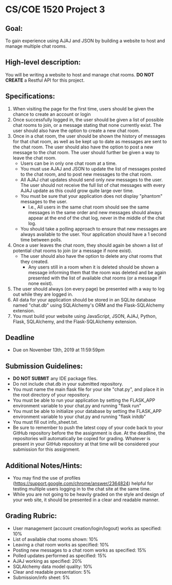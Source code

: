 # CS/COE 1520 Project 3

## Goal:
To gain experience using AJAJ and JSON by building a website to host and manage multiple chat rooms.

## High-level description:
You will be writing a website to host and manage chat rooms.  **DO NOT CREATE** a Restful API for this project.

## Specifications:
1.  When visiting the page for the first time, users should be given the chance to create an account or login
1.  Once successfully logged in, the user should be given a list of possible chat rooms to join, or a message stating that none currently exist.
	The user should also have the option to create a new chat room.
1.  Once in a chat room, the user should be shown the history of messages for that chat room, as well as be kept up to date as messages are sent to the chat room.
	The user should also have the option to post a new message to the chat room.
	The user should further be given a way to leave the chat room.
	* Users can be in only one chat room at a time.
	* You must use AJAJ and JSON to update the list of messages posted to the chat room, and to post new messages to the chat room.
	* All AJAJ chat updates should send only *new* messages to the user.  The user should not receive the full list of chat messages with every AJAJ update as this could grow quite large over time.
	* You must be sure that your application does not display "phantom" messages to the user.
		* I.e., All users in the same chat room should see the same messages in the same order and new messages should always appear at the end of the chat log, never in the middle of the chat log.
	* You should take a polling approach to ensure that new messages are always available to the user.
		Your application should have a 1 second time between polls.
1.  Once a user leaves the chat room, they should again be shown a list of potential chat rooms to join (or a message if none exist).
	* The user should also have the option to delete any chat rooms that they created.
		* Any users still in a room when it is deleted should be shown a message informing them that the room was deleted and be again presented with the list of available chat rooms (or a message if none exist).
1.  The user should always (on every page) be presented with a way to log out while they are logged in.
1.  All data for your application should be stored in an SQLite database named "chat.db" using SQLAlchemy's ORM and the Flask-SQLAlchemy extension.
1.  You must build your website using JavaScript, JSON, AJAJ, Python, Flask, SQLAlchemy, and the Flask-SQLAlchemy extension.

## Deadline
*  Due on November 13th, 2019 at 11:59:59pm

## Submission Guidelines:
*  **DO NOT SUBMIT** any IDE package files.
*  Do not include chat.db in your submitted repository.
*  You must name the main flask file for your site "chat.py", and place it in the root directory of your repository.
*  You must be able to run your application by setting the FLASK_APP environment variable to your chat.py and running "flask run"
*  You must be able to initialize your database by setting the FLASK_APP environment variable to your chat.py and running "flask initdb"
*  You must fill out info_sheet.txt.
*  Be sure to remember to push the latest copy of your code back to your GitHub repository before the the assignment is due.  At the deadline, the repositories will automatically be copied for grading.  Whatever is present in your GitHub repository at that time will be considered your submission for this assignment.

## Additional Notes/Hints:
*  You may find the use of profiles (https://support.google.com/chrome/answer/2364824) helpful for testing multiple users logging in to the chat site at the same time.
*  While you are not going to be heavily graded on the style and design of your web site, it should be presented in a clear and readable manner.

## Grading Rubric:
*  User management (account creation/login/logout) works as specified: 10%
*  List of available chat rooms shown:  10%
*  Leaving a chat room works as specified:  10%
*  Posting new messages to a chat room works as specified:  15%
*  Polled updates performed as specified: 15%
*  AJAJ working as specified:  20%
*  SQLAlchemy data model quality:  10%
*  Clear and readable presentation:  5%
*  Submission/info sheet:  5%

